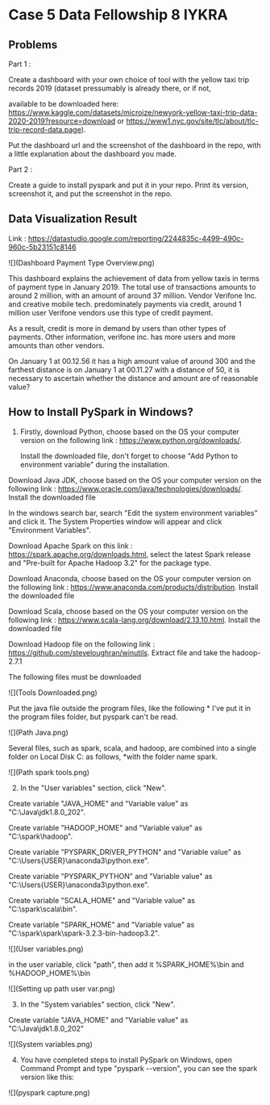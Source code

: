 # Case 5 Data Fellowship 8 IYKRA

## Problems
Part 1 :

Create a dashboard with your own choice of tool with the yellow taxi trip records 2019 (dataset
pressumably is already there, or if not,

available to be downloaded here:
https://www.kaggle.com/datasets/microize/newyork-yellow-taxi-trip-data-2020-2019?resource=download 
or https://www1.nyc.gov/site/tlc/about/tlc-trip-record-data.page).

Put the dashboard url and the screenshot of the dashboard in the repo, with a little explanation about
the dashboard you made.

Part 2 :

Create a guide to install pyspark and put it in your repo. Print its version, screenshot it, and put the
screenshot in the repo.

## Data Visualization Result
Link : https://datastudio.google.com/reporting/2244835c-4499-490c-960c-5b23151c8146


![](Dashboard Payment Type Overview.png)

This dashboard explains the achievement of data from yellow taxis in terms of payment type in January 2019. The total use of transactions amounts to around 2 million, with an amount of around 37 million. Vendor Verifone Inc. and creative mobile tech. predominately payments via credit, around 1 million user Verifone vendors use this type of credit payment. 

As a result, credit is more in demand by users than other types of payments. Other information, verifone inc. has more users and more amounts than other vendors. 

On January 1 at 00.12.56 it has a high amount value of around 300 and the farthest distance is on January 1 at 00.11.27 with a distance of 50, it is necessary to ascertain whether the distance and amount are of reasonable value?

## How to Install PySpark in Windows?
1. Firstly, download Python, choose based on the OS your computer version on the following link : https://www.python.org/downloads/. 

   Install the downloaded file, don't forget to choose "Add Python to environment variable" during the installation.

Download Java JDK, choose based on the OS your computer version on the following link : https://www.oracle.com/java/technologies/downloads/. Install the downloaded file

   In the windows search bar, search "Edit the system environment variables" and click it. 
   The System Properties window will appear and click "Environment Variables".

Download Apache Spark on this link : https://spark.apache.org/downloads.html, select the latest Spark release and "Pre-built for Apache Hadoop 3.2" for the package type.

Download Anaconda, choose based on the OS your computer version on the following link : https://www.anaconda.com/products/distribution. Install the downloaded file

Download Scala, choose based on the OS your computer version on the following link : https://www.scala-lang.org/download/2.13.10.html. Install the downloaded file

Download Hadoop file on the following link : https://github.com/steveloughran/winutils. Extract file and take the hadoop-2.7.1

The following files must be downloaded

![](Tools Downloaded.png)

Put the java file outside the program files, like the following * I've put it in the program files folder, but pyspark can't be read.

![](Path Java.png)

Several files, such as spark, scala, and hadoop, are combined into a single folder on Local Disk C: as follows, *with the folder name spark.

![](Path spark tools.png)

2. In the "User variables" section, click "New". 

Create variable "JAVA_HOME" and "Variable value" as "C:\Java\jdk1.8.0_202".

Create variable "HADOOP_HOME" and "Variable value" as "C:\spark\hadoop".

Create variable "PYSPARK_DRIVER_PYTHON" and "Variable value" as "C:\Users\{USER}\anaconda3\python.exe".

Create variable "PYSPARK_PYTHON" and "Variable value" as "C:\Users\{USER}\anaconda3\python.exe".

Create variable "SCALA_HOME" and "Variable value" as "C:\spark\scala\bin".

Create variable "SPARK_HOME" and "Variable value" as "C:\spark\spark\spark-3.2.3-bin-hadoop3.2".

![](User variables.png)

in the user variable, click  "path", then add it
%SPARK_HOME%\bin and %HADOOP_HOME%\bin

![](Setting up path user var.png)

3. In the "System variables" section, click "New". 

Create variable "JAVA_HOME" and "Variable value" as "C:\Java\jdk1.8.0_202"

![](System variables.png)


4. You have completed steps to install PySpark on Windows, open Command Prompt and type "pyspark --version", you can see the spark version like this:

![](pyspark capture.png)

